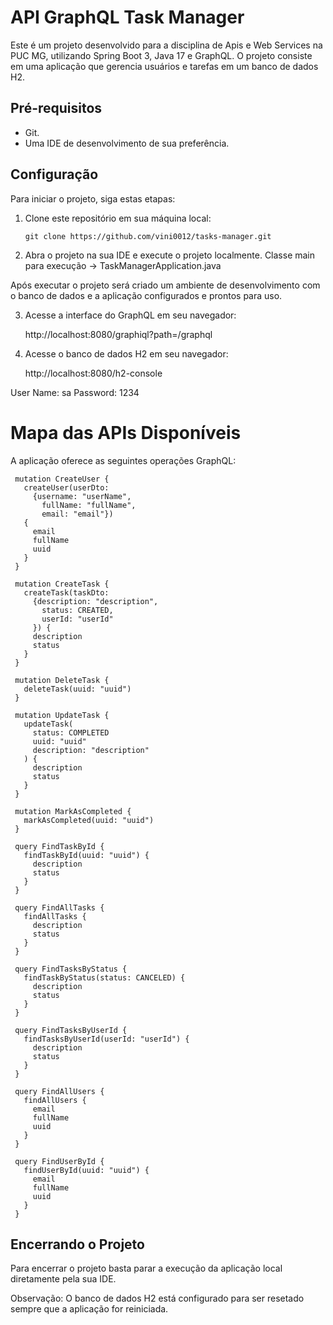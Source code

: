 # API GraphQL Task Manager

Este é um projeto desenvolvido para a disciplina de Apis e Web Services na PUC MG, utilizando Spring Boot 3, Java 17 e GraphQL. O projeto consiste em uma aplicação que gerencia usuários e tarefas em um banco de dados H2.

## Pré-requisitos

- Git.
- Uma IDE de desenvolvimento de sua preferência.

## Configuração

Para iniciar o projeto, siga estas etapas:

1. Clone este repositório em sua máquina local:

   ```shell
   git clone https://github.com/vini0012/tasks-manager.git

2. Abra o projeto na sua IDE e execute o projeto localmente. Classe main para execução -> TaskManagerApplication.java


Após executar o projeto será criado um ambiente de desenvolvimento com o banco de dados e a aplicação configurados e prontos para uso.

3. Acesse a interface do GraphQL em seu navegador:

   http://localhost:8080/graphiql?path=/graphql

4. Acesse o banco de dados H2 em seu navegador:

   http://localhost:8080/h2-console  

User Name: sa
Password: 1234

# Mapa das APIs Disponíveis

A aplicação oferece as seguintes operações GraphQL:

   ```
    mutation CreateUser {
      createUser(userDto: 
        {username: "userName", 
          fullName: "fullName", 
          email: "email"}) 
      {
        email
        fullName
        uuid
      }
    }
          
    mutation CreateTask {
      createTask(taskDto: 
        {description: "description", 
          status: CREATED, 
          userId: "userId"
        }) {
        description
        status
      }
    }
    
    mutation DeleteTask {
      deleteTask(uuid: "uuid")
    }
    
    mutation UpdateTask {
      updateTask(
        status: COMPLETED
        uuid: "uuid"
        description: "description"
      ) {
        description
        status
      }
    }
    
    mutation MarkAsCompleted {
      markAsCompleted(uuid: "uuid")
    }
    
    query FindTaskById {
      findTaskById(uuid: "uuid") {
        description
        status
      }
    }
    
    query FindAllTasks {
      findAllTasks {
        description
        status
      }
    }
    
    query FindTasksByStatus {
      findTaskByStatus(status: CANCELED) {
        description
        status
      }
    }
    
    query FindTasksByUserId {
      findTasksByUserId(userId: "userId") {
        description
        status
      }
    }
    
    query FindAllUsers {
      findAllUsers {
        email
        fullName
        uuid
      }
    }
    
    query FindUserById {
      findUserById(uuid: "uuid") {
        email
        fullName
        uuid
      }
    }
   ```

## Encerrando o Projeto
Para encerrar o projeto basta parar a execução da aplicação local diretamente pela sua IDE.

Observação: O banco de dados H2 está configurado para ser resetado sempre que a aplicação for reiniciada.